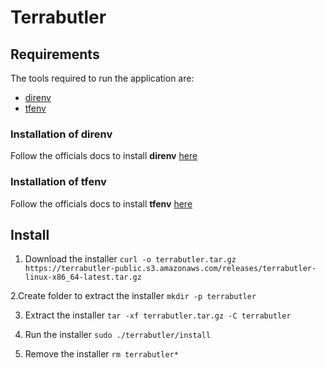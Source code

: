 # Terrabutler

## Requirements

The tools required to run the application are:
- [direnv](https://direnv.net/)
- [tfenv](https://github.com/tfutils/tfenv)

### Installation of direnv

Follow the officials docs to install **direnv** [here](https://direnv.net/docs/installation.html)

### Installation of tfenv

Follow the officials docs to install **tfenv** [here](https://github.com/tfutils/tfenv#installation)

## Install

1. Download the installer 
`curl -o terrabutler.tar.gz https://terrabutler-public.s3.amazonaws.com/releases/terrabutler-linux-x86_64-latest.tar.gz`

2.Create folder to extract the installer
`mkdir -p terrabutler`

3. Extract the installer
`tar -xf terrabutler.tar.gz -C terrabutler`

3. Run the installer
`sudo ./terrabutler/install`

4. Remove the installer
`rm terrabutler*`